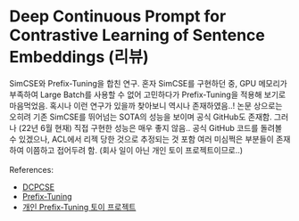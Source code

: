 # Deep Continuous Prompt for Contrastive Learning of Sentence Embeddings (리뷰)
SimCSE와 Prefix-Tuning을 합친 연구. 혼자 SimCSE를 구현하던 중, GPU 메모리가 부족하여 Large Batch를 사용할 수 없어 고민하다가 Prefix-Tuning을 적용해 보기로 마음먹었음. 혹시나 이런 연구가 있을까 찾아보니 역시나 존재하였음..! 논문 상으로는 오히려 기존 SimCSE를 뛰어넘는 SOTA의 성능을 보이며 공식 GitHub도 존재함. 그러나 (22년 6월 현재) 직접 구현한 성능은 매우 좋지 않음.. 공식 GitHub 코드를 돌려볼 수 있겠으나, ACL에서 리젝 당한 것으로 추정되는 것 포함 여러 미심쩍은 부분들이 존재하여 이쯤하고 접어두려 함. (회사 일이 아닌 개인 토이 프로젝트이므로..)<br/><br/>
References:
* [DCPCSE](https://arxiv.org/abs/2203.06875)
* [Prefix-Tuning](https://arxiv.org/abs/2101.00190)
* [개인 Prefix-Tuning 토이 프로젝트](https://github.com/ChainsmokersAI/Controlled-Prefix-Tuning)

